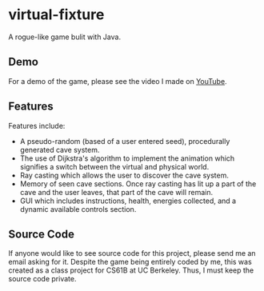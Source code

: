 # virtual-fixture
A rogue-like game bulit with Java.

## Demo 
For a demo of the game, please see the video I made on [YouTube](https://youtu.be/C-yfkUNuN_M).

## Features
Features include: 
 - A pseudo-random (based of a user entered seed), procedurally generated cave system.
 - The use of Dijkstra's algorithm to implement the animation which signifies a switch between the virtual and physical world.
 - Ray casting which allows the user to discover the cave system.
 - Memory of seen cave sections. Once ray casting has lit up a part of the cave and the user leaves, that part of the cave will remain.
 - GUI which includes instructions, health, energies collected, and a dynamic available controls section.
 
 ## Source Code
 If anyone would like to see source code for this project, please send me an email asking for it. Despite the game being entirely coded by me, this was created as a class project for CS61B at UC Berkeley. Thus, I must keep the source code private.  
